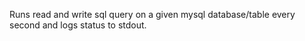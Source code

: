 Runs read and write sql query on a given mysql database/table every second and logs status to stdout.
